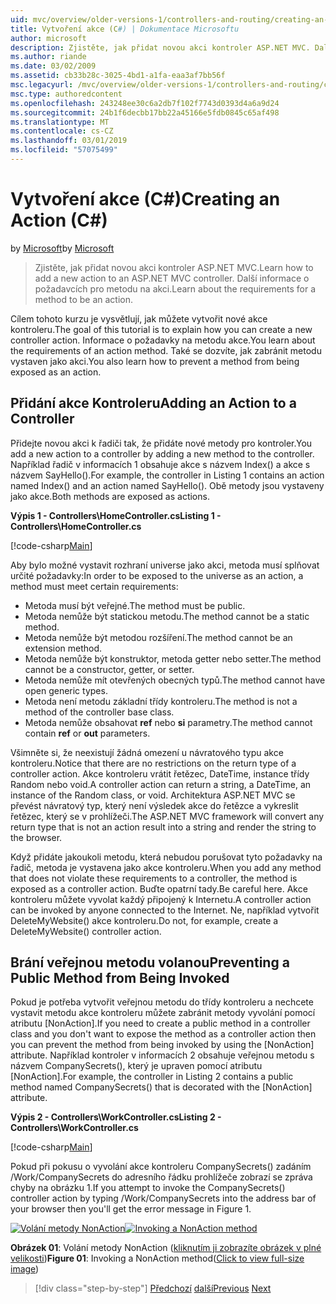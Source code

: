 ```yaml
---
uid: mvc/overview/older-versions-1/controllers-and-routing/creating-an-action-cs
title: Vytvoření akce (C#) | Dokumentace Microsoftu
author: microsoft
description: Zjistěte, jak přidat novou akci kontroler ASP.NET MVC. Další informace o požadavcích pro metodu na akci.
ms.author: riande
ms.date: 03/02/2009
ms.assetid: cb33b28c-3025-4bd1-a1fa-eaa3af7bb56f
msc.legacyurl: /mvc/overview/older-versions-1/controllers-and-routing/creating-an-action-cs
msc.type: authoredcontent
ms.openlocfilehash: 243248ee30c6a2db7f102f7743d0393d4a6a9d24
ms.sourcegitcommit: 24b1f6decbb17bb22a45166e5fdb0845c65af498
ms.translationtype: MT
ms.contentlocale: cs-CZ
ms.lasthandoff: 03/01/2019
ms.locfileid: "57075499"
---
```

<a name="creating-an-action-c"></a><span data-ttu-id="17bc8-104">Vytvoření akce (C#)</span><span class="sxs-lookup"><span data-stu-id="17bc8-104">Creating an Action (C#)</span></span>
====================
<span data-ttu-id="17bc8-105">by [Microsoft](https://github.com/microsoft)</span><span class="sxs-lookup"><span data-stu-id="17bc8-105">by [Microsoft](https://github.com/microsoft)</span></span>

> <span data-ttu-id="17bc8-106">Zjistěte, jak přidat novou akci kontroler ASP.NET MVC.</span><span class="sxs-lookup"><span data-stu-id="17bc8-106">Learn how to add a new action to an ASP.NET MVC controller.</span></span> <span data-ttu-id="17bc8-107">Další informace o požadavcích pro metodu na akci.</span><span class="sxs-lookup"><span data-stu-id="17bc8-107">Learn about the requirements for a method to be an action.</span></span>


<span data-ttu-id="17bc8-108">Cílem tohoto kurzu je vysvětlují, jak můžete vytvořit nové akce kontroleru.</span><span class="sxs-lookup"><span data-stu-id="17bc8-108">The goal of this tutorial is to explain how you can create a new controller action.</span></span> <span data-ttu-id="17bc8-109">Informace o požadavky na metodu akce.</span><span class="sxs-lookup"><span data-stu-id="17bc8-109">You learn about the requirements of an action method.</span></span> <span data-ttu-id="17bc8-110">Také se dozvíte, jak zabránit metodu vystaven jako akci.</span><span class="sxs-lookup"><span data-stu-id="17bc8-110">You also learn how to prevent a method from being exposed as an action.</span></span>

## <a name="adding-an-action-to-a-controller"></a><span data-ttu-id="17bc8-111">Přidání akce Kontroleru</span><span class="sxs-lookup"><span data-stu-id="17bc8-111">Adding an Action to a Controller</span></span>

<span data-ttu-id="17bc8-112">Přidejte novou akci k řadiči tak, že přidáte nové metody pro kontroler.</span><span class="sxs-lookup"><span data-stu-id="17bc8-112">You add a new action to a controller by adding a new method to the controller.</span></span> <span data-ttu-id="17bc8-113">Například řadič v informacích 1 obsahuje akce s názvem Index() a akce s názvem SayHello().</span><span class="sxs-lookup"><span data-stu-id="17bc8-113">For example, the controller in Listing 1 contains an action named Index() and an action named SayHello().</span></span> <span data-ttu-id="17bc8-114">Obě metody jsou vystaveny jako akce.</span><span class="sxs-lookup"><span data-stu-id="17bc8-114">Both methods are exposed as actions.</span></span>

<span data-ttu-id="17bc8-115">**Výpis 1 - Controllers\HomeController.cs**</span><span class="sxs-lookup"><span data-stu-id="17bc8-115">**Listing 1 - Controllers\HomeController.cs**</span></span>

[!code-csharp[Main](creating-an-action-cs/samples/sample1.cs)]

<span data-ttu-id="17bc8-116">Aby bylo možné vystavit rozhraní universe jako akci, metoda musí splňovat určité požadavky:</span><span class="sxs-lookup"><span data-stu-id="17bc8-116">In order to be exposed to the universe as an action, a method must meet certain requirements:</span></span>

- <span data-ttu-id="17bc8-117">Metoda musí být veřejné.</span><span class="sxs-lookup"><span data-stu-id="17bc8-117">The method must be public.</span></span>
- <span data-ttu-id="17bc8-118">Metoda nemůže být statickou metodu.</span><span class="sxs-lookup"><span data-stu-id="17bc8-118">The method cannot be a static method.</span></span>
- <span data-ttu-id="17bc8-119">Metoda nemůže být metodou rozšíření.</span><span class="sxs-lookup"><span data-stu-id="17bc8-119">The method cannot be an extension method.</span></span>
- <span data-ttu-id="17bc8-120">Metoda nemůže být konstruktor, metoda getter nebo setter.</span><span class="sxs-lookup"><span data-stu-id="17bc8-120">The method cannot be a constructor, getter, or setter.</span></span>
- <span data-ttu-id="17bc8-121">Metoda nemůže mít otevřených obecných typů.</span><span class="sxs-lookup"><span data-stu-id="17bc8-121">The method cannot have open generic types.</span></span>
- <span data-ttu-id="17bc8-122">Metoda není metodu základní třídy kontroleru.</span><span class="sxs-lookup"><span data-stu-id="17bc8-122">The method is not a method of the controller base class.</span></span>
- <span data-ttu-id="17bc8-123">Metoda nemůže obsahovat **ref** nebo **si** parametry.</span><span class="sxs-lookup"><span data-stu-id="17bc8-123">The method cannot contain **ref** or **out** parameters.</span></span>

<span data-ttu-id="17bc8-124">Všimněte si, že neexistují žádná omezení u návratového typu akce kontroleru.</span><span class="sxs-lookup"><span data-stu-id="17bc8-124">Notice that there are no restrictions on the return type of a controller action.</span></span> <span data-ttu-id="17bc8-125">Akce kontroleru vrátit řetězec, DateTime, instance třídy Random nebo void.</span><span class="sxs-lookup"><span data-stu-id="17bc8-125">A controller action can return a string, a DateTime, an instance of the Random class, or void.</span></span> <span data-ttu-id="17bc8-126">Architektura ASP.NET MVC se převést návratový typ, který není výsledek akce do řetězce a vykreslit řetězec, který se v prohlížeči.</span><span class="sxs-lookup"><span data-stu-id="17bc8-126">The ASP.NET MVC framework will convert any return type that is not an action result into a string and render the string to the browser.</span></span>

<span data-ttu-id="17bc8-127">Když přidáte jakoukoli metodu, která nebudou porušovat tyto požadavky na řadič, metoda je vystavena jako akce kontroleru.</span><span class="sxs-lookup"><span data-stu-id="17bc8-127">When you add any method that does not violate these requirements to a controller, the method is exposed as a controller action.</span></span> <span data-ttu-id="17bc8-128">Buďte opatrní tady.</span><span class="sxs-lookup"><span data-stu-id="17bc8-128">Be careful here.</span></span> <span data-ttu-id="17bc8-129">Akce kontroleru můžete vyvolat každý připojený k Internetu.</span><span class="sxs-lookup"><span data-stu-id="17bc8-129">A controller action can be invoked by anyone connected to the Internet.</span></span> <span data-ttu-id="17bc8-130">Ne, například vytvořit DeleteMyWebsite() akce kontroleru.</span><span class="sxs-lookup"><span data-stu-id="17bc8-130">Do not, for example, create a DeleteMyWebsite() controller action.</span></span>

## <a name="preventing-a-public-method-from-being-invoked"></a><span data-ttu-id="17bc8-131">Brání veřejnou metodu volanou</span><span class="sxs-lookup"><span data-stu-id="17bc8-131">Preventing a Public Method from Being Invoked</span></span>

<span data-ttu-id="17bc8-132">Pokud je potřeba vytvořit veřejnou metodu do třídy kontroleru a nechcete vystavit metodu akce kontroleru můžete zabránit metody vyvolání pomocí atributu [NonAction].</span><span class="sxs-lookup"><span data-stu-id="17bc8-132">If you need to create a public method in a controller class and you don't want to expose the method as a controller action then you can prevent the method from being invoked by using the [NonAction] attribute.</span></span> <span data-ttu-id="17bc8-133">Například kontroler v informacích 2 obsahuje veřejnou metodu s názvem CompanySecrets(), který je upraven pomocí atributu [NonAction].</span><span class="sxs-lookup"><span data-stu-id="17bc8-133">For example, the controller in Listing 2 contains a public method named CompanySecrets() that is decorated with the [NonAction] attribute.</span></span>

<span data-ttu-id="17bc8-134">**Výpis 2 - Controllers\WorkController.cs**</span><span class="sxs-lookup"><span data-stu-id="17bc8-134">**Listing 2 - Controllers\WorkController.cs**</span></span>

[!code-csharp[Main](creating-an-action-cs/samples/sample2.cs)]

<span data-ttu-id="17bc8-135">Pokud při pokusu o vyvolání akce kontroleru CompanySecrets() zadáním /Work/CompanySecrets do adresního řádku prohlížeče zobrazí se zpráva chyby na obrázku 1.</span><span class="sxs-lookup"><span data-stu-id="17bc8-135">If you attempt to invoke the CompanySecrets() controller action by typing /Work/CompanySecrets into the address bar of your browser then you'll get the error message in Figure 1.</span></span>


<span data-ttu-id="17bc8-136">[![Volání metody NonAction](creating-an-action-cs/_static/image1.jpg)](creating-an-action-cs/_static/image1.png)</span><span class="sxs-lookup"><span data-stu-id="17bc8-136">[![Invoking a NonAction method](creating-an-action-cs/_static/image1.jpg)](creating-an-action-cs/_static/image1.png)</span></span>

<span data-ttu-id="17bc8-137">**Obrázek 01**: Volání metody NonAction ([kliknutím ji zobrazíte obrázek v plné velikosti](creating-an-action-cs/_static/image2.png))</span><span class="sxs-lookup"><span data-stu-id="17bc8-137">**Figure 01**: Invoking a NonAction method([Click to view full-size image](creating-an-action-cs/_static/image2.png))</span></span>

> [!div class="step-by-step"]
> <span data-ttu-id="17bc8-138">[Předchozí](creating-a-controller-cs.md)
> [další](asp-net-mvc-routing-overview-vb.md)</span><span class="sxs-lookup"><span data-stu-id="17bc8-138">[Previous](creating-a-controller-cs.md)
[Next](asp-net-mvc-routing-overview-vb.md)</span></span>
